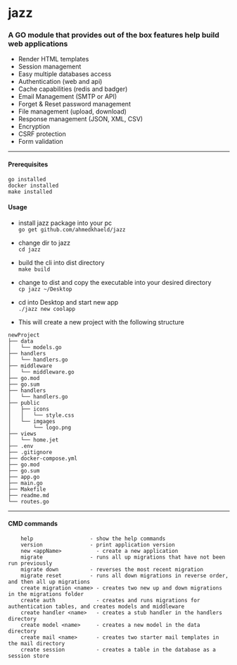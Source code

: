 # jazz

### **A GO module that provides out of the box features help build web applications**
* Render HTML templates
* Session management  
* Easy multiple databases access
* Authentication (web and api)
* Cache capabilities (redis and badger)
* Email Management (SMTP or API) 
* Forget & Reset password management
* File management (upload, download)
* Response management (JSON, XML, CSV)
* Encryption
* CSRF protection
* Form validation
---


#### **Prerequisites**
```
go installed
docker installed
make installed
```
#### **Usage**
* install jazz package into your pc <br>
`go get github.com/ahmedkhaeld/jazz` <br>
* change dir to jazz  <br>
`cd jazz` <br>
* build the cli into dist directory <br>
`make build`  <br>
* change to dist and copy the executable into your desired directory <br>
`cp jazz ~/Desktop` <br>
* cd into Desktop and start new app <br>
`./jazz new coolapp` <br>

* This will create a new project with the following structure
```
newProject
├── data
│   └── models.go
├── handlers
│   └── handlers.go
├── middleware
│   └── middleware.go
├── go.mod
├── go.sum
├── handlers
│   └── handlers.go
├── public
│   ├── icons
│   │   └── style.css
│   └── imgages
│       └── logo.png
├── views
│   └── home.jet
├── .env
├── .gitignore
├── docker-compose.yml
├── go.mod
├── go.sum
├── app.go
├── main.go
├── Makefile
├── readme.md
└── routes.go

```
---


#### **CMD commands**

```
	help                  - show the help commands
	version               - print application version
	new <appName>           - create a new application
	migrate               - runs all up migrations that have not been run previously
	migrate down          - reverses the most recent migration
	migrate reset         - runs all down migrations in reverse order, and then all up migrations
	create migration <name> - creates two new up and down migrations in the migrations folder
	create auth             - creates and runs migrations for authentication tables, and creates models and middleware
	create handler <name>   - creates a stub handler in the handlers directory
	create model <name>     - creates a new model in the data directory
	create mail <name>      - creates two starter mail templates in the mail directory
	create session          - creates a table in the database as a session store
```



